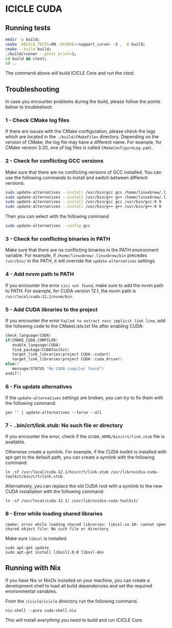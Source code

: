 # ICICLE CUDA

## Running tests

```sh
mkdir -p build;
cmake -DBUILD_TESTS=ON -DCURVE=<support_curve> -S . -B build;
cmake --build build;
./build/runner --gtest_brief=1; 
cd build && ctest; 
cd ..
```

The command above will build ICICLE Core and run the ctest.

## Troubleshooting

In case you encounter problems during the build, please follow the points below to troubleshoot:

### 1 - Check CMake log files

If there are issues with the CMake configuration, please check the logs which are located in the `./build/CMakeFiles` directory. Depending on the version of CMake, the log file may have a different name. For example, for CMake version 3.20, one of log files is called `CMakeConfigureLog.yaml`.

### 2 - Check for conflicting GCC versions

Make sure that there are no conflicting versions of GCC installed. You can use the following commands to install and switch between different versions:

```sh
sudo update-alternatives --install /usr/bin/gcc gcc /home/linuxbrew/.linuxbrew/bin/gcc-12 12
sudo update-alternatives --install /usr/bin/g++ g++ /home/linuxbrew/.linuxbrew/bin/g++-12 12
sudo update-alternatives --install /usr/bin/gcc gcc /usr/bin/gcc-9 9
sudo update-alternatives --install /usr/bin/g++ g++ /usr/bin/g++-9 9
```

Then you can select with the following command

```sh
sudo update-alternatives --config gcc
```

### 3 - Check for conflicting binaries in PATH

Make sure that there are no conflicting binaries in the PATH environment variable. For example, if `/home/linuxbrew/.linuxbrew/bin` precedes `/usr/bin/` in the PATH, it will override the `update-alternatives` settings.

### 4 - Add nvvm path to PATH

If you encounter the error `cicc not found`, make sure to add the nvvm path to PATH. For example, for CUDA version 12.1, the nvvm path is `/usr/local/cuda-12.1/nvvm/bin`.

### 5 - Add CUDA libraries to the project

If you encounter the error `Failed to extract nvcc implicit link line`, add the following code to the CMakeLists.txt file after enabling CUDA:

```c
check_language(CUDA)
if(CMAKE_CUDA_COMPILER)
   enable_language(CUDA)
   find_package(CUDAToolkit)
   target_link_libraries(project CUDA::cudart)
   target_link_libraries(project CUDA::cuda_driver)
else()
   message(STATUS "No CUDA compiler found")
endif()
```

### 6 - Fix update alternatives

If the `update-alternatives` settings are broken, you can try to fix them with the following command:

`yes '' | update-alternatives --force --all`

### 7 - ..bin/crt/link.stub: No such file or directory

If you encounter the error, check if the `$CUDA_HOME/bin/crt/link.stub` file is available.

Otherwise create a symlink. For example, if the CUDA toolkit is installed with apt-get to the default path, you can create a symlink with the following command:

`ln -sf /usr/local/cuda-12.1/bin/crt/link.stub /usr/lib/nvidia-cuda-toolkit/bin/crt/link.stub`

Alternatively, you can replace the old CUDA root with a symlink to the new CUDA installation with the following command:

`ln -sf /usr/local/cuda-12.1/ /usr/lib/nvidia-cuda-toolkit/`

### 8 - Error while loading shared libraries

`cmake: error while loading shared libraries: libssl.so.10: cannot open shared object file: No such file or directory`

Make sure `libssl` is installed.

```
sudo apt-get update
sudo apt-get install libssl1.0.0 libssl-dev
```

## Running with Nix

If you have Nix or NixOs installed on your machine, you can create a development shell to load all build dependencies and set the required environmental variables.

From the ```/icicle/icicle```  directory run the following command. 

```
nix-shell --pure cuda-shell.nix
```

This will install everything you need to build and run ICICLE Core.

